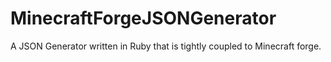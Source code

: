 # MinecraftForgeJSONGenerator
A JSON Generator written in Ruby that is tightly coupled to Minecraft forge.
